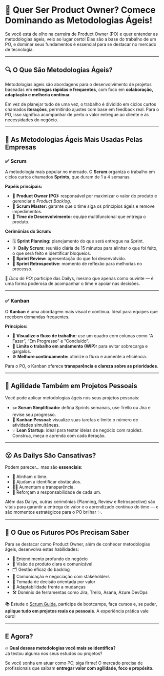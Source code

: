 # 🚀 Quer Ser Product Owner? Comece Dominando as Metodologias Ágeis!

Se você está de olho na carreira de Product Owner (PO) e quer entender as metodologias ágeis, veio ao lugar certo! Elas são a base do trabalho de um PO, e dominar seus fundamentos é essencial para se destacar no mercado de tecnologia.

---

## 🔍 O Que São Metodologias Ágeis?

Metodologias ágeis são abordagens para o desenvolvimento de projetos baseadas em **entregas rápidas e frequentes**, com foco em **colaboração, adaptação e melhoria contínua**.

Em vez de planejar tudo de uma vez, o trabalho é dividido em ciclos curtos chamados **iterações**, permitindo ajustes com base em feedback real. Para o PO, isso significa acompanhar de perto o valor entregue ao cliente e às necessidades do negócio.

---

## 📌 As Metodologias Ágeis Mais Usadas Pelas Empresas

### ✅ Scrum

A metodologia mais popular no mercado. O **Scrum** organiza o trabalho em ciclos curtos chamados **Sprints**, que duram de 1 a 4 semanas.

**Papéis principais:**
- 👤 **Product Owner (PO):** responsável por maximizar o valor do produto e gerenciar o *Product Backlog*.
- 🧩 **Scrum Master:** garante que o time siga os princípios ágeis e remove impedimentos.
- 👥 **Time de Desenvolvimento:** equipe multifuncional que entrega o produto.

**Cerimônias do Scrum:**
- 🗓️ **Sprint Planning:** planejamento do que será entregue na Sprint.
- ☀️ **Daily Scrum:** reunião diária de 15 minutos para alinhar o que foi feito, o que será feito e identificar bloqueios.
- 🎯 **Sprint Review:** apresentação do que foi desenvolvido.
- 🔁 **Sprint Retrospective:** momento de reflexão para melhorias no processo.

📌 *Dica de PO:* participe das Dailys, mesmo que apenas como ouvinte — é uma forma poderosa de acompanhar o time e apoiar nas decisões.

---

### ✅ Kanban

O **Kanban** é uma abordagem mais visual e contínua. Ideal para equipes que recebem demandas frequentes.

**Princípios:**
- 🧱 **Visualize o fluxo de trabalho:** use um quadro com colunas como “A Fazer”, “Em Progresso” e “Concluído”.
- 🚦 **Limite o trabalho em andamento (WIP):** para evitar sobrecarga e gargalos.
- ⚙️ **Melhore continuamente:** otimize o fluxo e aumente a eficiência.

Para o PO, o Kanban oferece **transparência e clareza sobre as prioridades**.

---

## 🧪 Agilidade Também em Projetos Pessoais

Você pode aplicar metodologias ágeis nos seus projetos pessoais:

- ✂️ **Scrum Simplificado:** defina Sprints semanais, use Trello ou Jira e revise seu progresso.
- 🧭 **Kanban Pessoal:** visualize suas tarefas e limite o número de atividades simultâneas.
- 💡 **Lean Startup:** ideal para testar ideias de negócio com rapidez. Construa, meça e aprenda com cada iteração.

---

## 😮 As Dailys São Cansativas?

Podem parecer... mas são **essenciais**:

- 🔄 Alinham o time.
- 🚧 Ajudam a identificar obstáculos.
- 🕵️‍♀️ Aumentam a transparência.
- 🎯 Reforçam a responsabilidade de cada um.

Além das Dailys, outras cerimônias (Planning, Review e Retrospective) são vitais para garantir a entrega de valor e o aprendizado contínuo do time — e são momentos estratégicos para o PO brilhar ✨.

---

## 🧠 O Que os Futuros POs Precisam Saber

Para se destacar como Product Owner, além de conhecer metodologias ágeis, desenvolva estas habilidades:

- 🎯 Entendimento profundo do negócio  
- 📌 Visão de produto clara e comunicável  
- 🗂️ Gestão eficaz do backlog  
- 💬 Comunicação e negociação com stakeholders  
- 🧠 Tomada de decisão orientada por valor  
- 🔁 Adaptabilidade frente a mudanças  
- 🛠️ Domínio de ferramentas como Jira, Trello, Asana, Azure DevOps  

📚 Estude o [Scrum Guide](https://scrumguides.org), participe de bootcamps, faça cursos e, se puder, **aplique tudo em projetos reais ou pessoais**. A experiência prática vale ouro!

---

## E Agora?

🔥 **Qual dessas metodologias você mais se identifica?**  
Já testou alguma nos seus estudos ou projetos?

Se você sonha em atuar como PO, siga firme! O mercado precisa de profissionais que saibam **entregar valor com agilidade, foco e propósito.**
